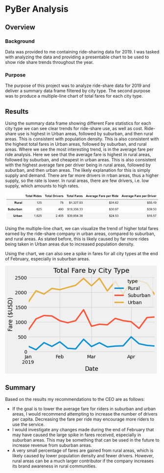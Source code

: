 # PyBer Analysis

## Overview

### Background
Data was provided to me containing ride-sharing data for 2019. I was tasked with analyzing the data and providing a presentable chart to be used to show ride share trends throughout the year. 

### Purpose
The purpose of this project was to analyze ride-share data for 2019 and deliver a summary data frame filtered by city type. The second purpose was to produce a multiple-line chart of total fares for each city type.

## Results
Using the summary data frame showing different Fare statistics for each city type we can see clear trends for ride-share use, as well as cost. Ride-share use is highest in Urban areas, followed by suburban, and then rural areas. This is consistent with population density. This is also consistent with the highest total fares in Urban areas, followed by suburban, and rural areas. Where we see the most interesting trend, is in the average fare per ride analysis. Here we see that the average fare is highest in rural areas, followed by suburban, and cheapest in urban areas. This is also consistent with the highest average fare per driver being in rural areas, followed by suburban, and then urban areas. The likely explanation for this is simply supply and demand. There are far more drivers in rrban areas, thus a higher supply, so the rate is lower. In rural areas, there are few drivers, i.e. low supply, which amounts to high rates.

![summary_dataframe](Anaylsis/Summary_DataFrame.png)

Using the multiple-line chart, we can visualize the trend of higher total fares earned by the ride-share company in urban areas, compared to suburban, and rural areas. As stated before, this is likely caused by far more rides being taken in Urban areas due to increased population density. 

Using the chart, we can also see a spike in fares for all city types at the end of February, especially in suburban areas. 

![PyBer_far_summary](Anaylsis/PyBer_Fare_Summary.png)

## Summary

Based on the results my recommendations to the CEO are as follows:
- If the goal is to lower the average fare for riders in suburban and urban areas, I would recommend attempting to increase the number of drivers per capita. Decreasing the fare per ride may encourage more riders to use the service.
- I would investigate any changes made during the end of February that may have caused the large spike in fares received, especially in suburban areas. This may be something that can be used in the future to increase revenue from suburban areas.
- A very small percentage of fares are gained from rural areas, which is likely caused by lower population density and fewer drivers. However, rural areas can be a much larger contributor if the company increases its brand awareness in rural communities. 
